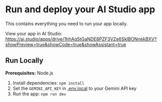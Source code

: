 # Run and deploy your AI Studio app

This contains everything you need to run your app locally.

View your app in AI Studio: https://ai.studio/apps/drive/1hhAq5tGaNDE8PZF3VZe6SkIBONnekBXV?showPreview=true&showCode=true&showAssistant=true

## Run Locally

**Prerequisites:**  Node.js


1. Install dependencies:
   `npm install`
2. Set the `GEMINI_API_KEY` in [.env.local](.env.local) to your Gemini API key
3. Run the app:
   `npm run dev`
